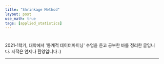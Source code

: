 ```yaml
---
title: "Shrinkage Method"
layout: post
use_math: true
tags: [applied_statistics]
---
```


#
2021-1학기, 대학에서 '통계적 데이터마이닝' 수업을 듣고 공부한 바를 정리한 글입니다. 지적은 언제나 환영입니다 :)

<hr/>

